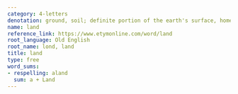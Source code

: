 ```yaml
---
category: 4-letters
denotation: ground, soil; definite portion of the earth's surface, home region of a person or a people, territory marked by political boundaries
name: land
reference_link: https://www.etymonline.com/word/land
root_language: Old English
root_name: lond, land
title: land
type: free
word_sums:
- respelling: aland
  sum: a + Land
---
```

